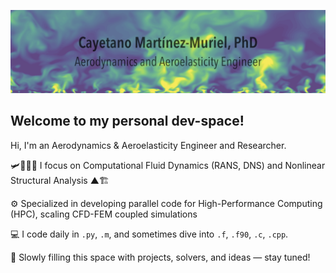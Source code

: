 
![](banner_pic2.png)

## Welcome to my personal dev-space!

Hi, I'm an Aerodynamics & Aeroelasticity Engineer and Researcher.

🛩️🍃💧💨 I focus on Computational Fluid Dynamics (RANS, DNS) and Nonlinear Structural Analysis ▲🏗️

⚙️ Specialized in developing parallel code for High-Performance Computing (HPC), scaling CFD-FEM coupled simulations

💻 I code daily in ```.py```, ```.m```, and sometimes dive into ```.f```, ```.f90```, ```.c```, ```.cpp```.

📂 Slowly filling this space with projects, solvers, and ideas — stay tuned!

<!--
**cayetanomarmur/cayetanomarmur** is a ✨ _special_ ✨ repository because its `README.md` (this file) appears on your GitHub profile.

Here are some ideas to get you started:

- 🔭 I’m currently working on ...
- 🌱 I’m currently learning ...
- 👯 I’m looking to collaborate on ...
- 🤔 I’m looking for help with ...
- 💬 Ask me about ...
- 📫 How to reach me: ...
- 😄 Pronouns: ...
- ⚡ Fun fact: ...
-->
